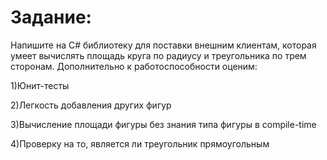 # Задание:

Напишите на C# библиотеку для поставки внешним клиентам, которая умеет вычислять площадь круга по радиусу и треугольника по трем сторонам. Дополнительно к работоспособности оценим:

1)Юнит-тесты

2)Легкость добавления других фигур

3)Вычисление площади фигуры без знания типа фигуры в compile-time

4)Проверку на то, является ли треугольник прямоугольным 

